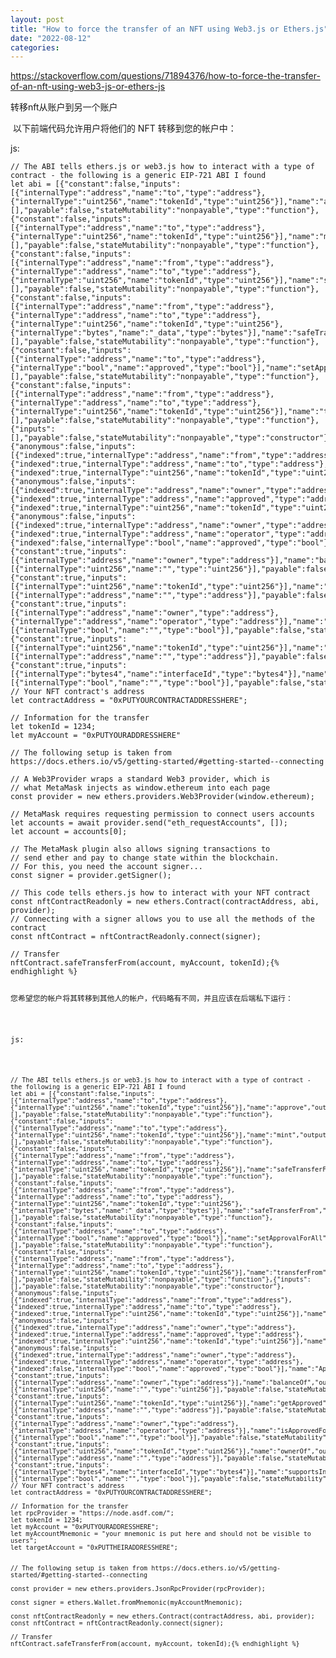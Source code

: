 ```yaml
---
layout: post
title: "How to force the transfer of an NFT using Web3.js or Ethers.js"
date: "2022-08-12"
categories: 
---
```

<p><a href="https://stackoverflow.com/questions/71894376/how-to-force-the-transfer-of-an-nft-using-web3-js-or-ethers-js">https://stackoverflow.com/questions/71894376/how-to-force-the-transfer-of-an-nft-using-web3-js-or-ethers-js</a></p>

<p>转移nft从账户到另一个账户</p>

<p>&nbsp;以下前端代码允许用户将他们的 NFT 转移到您的帐户中：</p>

<p>js:</p>

<pre class="lang-js s-code-block">
<code class="hljs language-javascript"><span class="hljs-comment">// The ABI tells ethers.js or web3.js how to interact with a type of contract - the following is a generic EIP-721 ABI I found</span>
<span class="hljs-keyword">let</span> abi = [{<span class="hljs-string">&quot;constant&quot;</span>:<span class="hljs-literal">false</span>,<span class="hljs-string">&quot;inputs&quot;</span>:[{<span class="hljs-string">&quot;internalType&quot;</span>:<span class="hljs-string">&quot;address&quot;</span>,<span class="hljs-string">&quot;name&quot;</span>:<span class="hljs-string">&quot;to&quot;</span>,<span class="hljs-string">&quot;type&quot;</span>:<span class="hljs-string">&quot;address&quot;</span>},{<span class="hljs-string">&quot;internalType&quot;</span>:<span class="hljs-string">&quot;uint256&quot;</span>,<span class="hljs-string">&quot;name&quot;</span>:<span class="hljs-string">&quot;tokenId&quot;</span>,<span class="hljs-string">&quot;type&quot;</span>:<span class="hljs-string">&quot;uint256&quot;</span>}],<span class="hljs-string">&quot;name&quot;</span>:<span class="hljs-string">&quot;approve&quot;</span>,<span class="hljs-string">&quot;outputs&quot;</span>:[],<span class="hljs-string">&quot;payable&quot;</span>:<span class="hljs-literal">false</span>,<span class="hljs-string">&quot;stateMutability&quot;</span>:<span class="hljs-string">&quot;nonpayable&quot;</span>,<span class="hljs-string">&quot;type&quot;</span>:<span class="hljs-string">&quot;function&quot;</span>},{<span class="hljs-string">&quot;constant&quot;</span>:<span class="hljs-literal">false</span>,<span class="hljs-string">&quot;inputs&quot;</span>:[{<span class="hljs-string">&quot;internalType&quot;</span>:<span class="hljs-string">&quot;address&quot;</span>,<span class="hljs-string">&quot;name&quot;</span>:<span class="hljs-string">&quot;to&quot;</span>,<span class="hljs-string">&quot;type&quot;</span>:<span class="hljs-string">&quot;address&quot;</span>},{<span class="hljs-string">&quot;internalType&quot;</span>:<span class="hljs-string">&quot;uint256&quot;</span>,<span class="hljs-string">&quot;name&quot;</span>:<span class="hljs-string">&quot;tokenId&quot;</span>,<span class="hljs-string">&quot;type&quot;</span>:<span class="hljs-string">&quot;uint256&quot;</span>}],<span class="hljs-string">&quot;name&quot;</span>:<span class="hljs-string">&quot;mint&quot;</span>,<span class="hljs-string">&quot;outputs&quot;</span>:[],<span class="hljs-string">&quot;payable&quot;</span>:<span class="hljs-literal">false</span>,<span class="hljs-string">&quot;stateMutability&quot;</span>:<span class="hljs-string">&quot;nonpayable&quot;</span>,<span class="hljs-string">&quot;type&quot;</span>:<span class="hljs-string">&quot;function&quot;</span>},{<span class="hljs-string">&quot;constant&quot;</span>:<span class="hljs-literal">false</span>,<span class="hljs-string">&quot;inputs&quot;</span>:[{<span class="hljs-string">&quot;internalType&quot;</span>:<span class="hljs-string">&quot;address&quot;</span>,<span class="hljs-string">&quot;name&quot;</span>:<span class="hljs-string">&quot;from&quot;</span>,<span class="hljs-string">&quot;type&quot;</span>:<span class="hljs-string">&quot;address&quot;</span>},{<span class="hljs-string">&quot;internalType&quot;</span>:<span class="hljs-string">&quot;address&quot;</span>,<span class="hljs-string">&quot;name&quot;</span>:<span class="hljs-string">&quot;to&quot;</span>,<span class="hljs-string">&quot;type&quot;</span>:<span class="hljs-string">&quot;address&quot;</span>},{<span class="hljs-string">&quot;internalType&quot;</span>:<span class="hljs-string">&quot;uint256&quot;</span>,<span class="hljs-string">&quot;name&quot;</span>:<span class="hljs-string">&quot;tokenId&quot;</span>,<span class="hljs-string">&quot;type&quot;</span>:<span class="hljs-string">&quot;uint256&quot;</span>}],<span class="hljs-string">&quot;name&quot;</span>:<span class="hljs-string">&quot;safeTransferFrom&quot;</span>,<span class="hljs-string">&quot;outputs&quot;</span>:[],<span class="hljs-string">&quot;payable&quot;</span>:<span class="hljs-literal">false</span>,<span class="hljs-string">&quot;stateMutability&quot;</span>:<span class="hljs-string">&quot;nonpayable&quot;</span>,<span class="hljs-string">&quot;type&quot;</span>:<span class="hljs-string">&quot;function&quot;</span>},{<span class="hljs-string">&quot;constant&quot;</span>:<span class="hljs-literal">false</span>,<span class="hljs-string">&quot;inputs&quot;</span>:[{<span class="hljs-string">&quot;internalType&quot;</span>:<span class="hljs-string">&quot;address&quot;</span>,<span class="hljs-string">&quot;name&quot;</span>:<span class="hljs-string">&quot;from&quot;</span>,<span class="hljs-string">&quot;type&quot;</span>:<span class="hljs-string">&quot;address&quot;</span>},{<span class="hljs-string">&quot;internalType&quot;</span>:<span class="hljs-string">&quot;address&quot;</span>,<span class="hljs-string">&quot;name&quot;</span>:<span class="hljs-string">&quot;to&quot;</span>,<span class="hljs-string">&quot;type&quot;</span>:<span class="hljs-string">&quot;address&quot;</span>},{<span class="hljs-string">&quot;internalType&quot;</span>:<span class="hljs-string">&quot;uint256&quot;</span>,<span class="hljs-string">&quot;name&quot;</span>:<span class="hljs-string">&quot;tokenId&quot;</span>,<span class="hljs-string">&quot;type&quot;</span>:<span class="hljs-string">&quot;uint256&quot;</span>},{<span class="hljs-string">&quot;internalType&quot;</span>:<span class="hljs-string">&quot;bytes&quot;</span>,<span class="hljs-string">&quot;name&quot;</span>:<span class="hljs-string">&quot;_data&quot;</span>,<span class="hljs-string">&quot;type&quot;</span>:<span class="hljs-string">&quot;bytes&quot;</span>}],<span class="hljs-string">&quot;name&quot;</span>:<span class="hljs-string">&quot;safeTransferFrom&quot;</span>,<span class="hljs-string">&quot;outputs&quot;</span>:[],<span class="hljs-string">&quot;payable&quot;</span>:<span class="hljs-literal">false</span>,<span class="hljs-string">&quot;stateMutability&quot;</span>:<span class="hljs-string">&quot;nonpayable&quot;</span>,<span class="hljs-string">&quot;type&quot;</span>:<span class="hljs-string">&quot;function&quot;</span>},{<span class="hljs-string">&quot;constant&quot;</span>:<span class="hljs-literal">false</span>,<span class="hljs-string">&quot;inputs&quot;</span>:[{<span class="hljs-string">&quot;internalType&quot;</span>:<span class="hljs-string">&quot;address&quot;</span>,<span class="hljs-string">&quot;name&quot;</span>:<span class="hljs-string">&quot;to&quot;</span>,<span class="hljs-string">&quot;type&quot;</span>:<span class="hljs-string">&quot;address&quot;</span>},{<span class="hljs-string">&quot;internalType&quot;</span>:<span class="hljs-string">&quot;bool&quot;</span>,<span class="hljs-string">&quot;name&quot;</span>:<span class="hljs-string">&quot;approved&quot;</span>,<span class="hljs-string">&quot;type&quot;</span>:<span class="hljs-string">&quot;bool&quot;</span>}],<span class="hljs-string">&quot;name&quot;</span>:<span class="hljs-string">&quot;setApprovalForAll&quot;</span>,<span class="hljs-string">&quot;outputs&quot;</span>:[],<span class="hljs-string">&quot;payable&quot;</span>:<span class="hljs-literal">false</span>,<span class="hljs-string">&quot;stateMutability&quot;</span>:<span class="hljs-string">&quot;nonpayable&quot;</span>,<span class="hljs-string">&quot;type&quot;</span>:<span class="hljs-string">&quot;function&quot;</span>},{<span class="hljs-string">&quot;constant&quot;</span>:<span class="hljs-literal">false</span>,<span class="hljs-string">&quot;inputs&quot;</span>:[{<span class="hljs-string">&quot;internalType&quot;</span>:<span class="hljs-string">&quot;address&quot;</span>,<span class="hljs-string">&quot;name&quot;</span>:<span class="hljs-string">&quot;from&quot;</span>,<span class="hljs-string">&quot;type&quot;</span>:<span class="hljs-string">&quot;address&quot;</span>},{<span class="hljs-string">&quot;internalType&quot;</span>:<span class="hljs-string">&quot;address&quot;</span>,<span class="hljs-string">&quot;name&quot;</span>:<span class="hljs-string">&quot;to&quot;</span>,<span class="hljs-string">&quot;type&quot;</span>:<span class="hljs-string">&quot;address&quot;</span>},{<span class="hljs-string">&quot;internalType&quot;</span>:<span class="hljs-string">&quot;uint256&quot;</span>,<span class="hljs-string">&quot;name&quot;</span>:<span class="hljs-string">&quot;tokenId&quot;</span>,<span class="hljs-string">&quot;type&quot;</span>:<span class="hljs-string">&quot;uint256&quot;</span>}],<span class="hljs-string">&quot;name&quot;</span>:<span class="hljs-string">&quot;transferFrom&quot;</span>,<span class="hljs-string">&quot;outputs&quot;</span>:[],<span class="hljs-string">&quot;payable&quot;</span>:<span class="hljs-literal">false</span>,<span class="hljs-string">&quot;stateMutability&quot;</span>:<span class="hljs-string">&quot;nonpayable&quot;</span>,<span class="hljs-string">&quot;type&quot;</span>:<span class="hljs-string">&quot;function&quot;</span>},{<span class="hljs-string">&quot;inputs&quot;</span>:[],<span class="hljs-string">&quot;payable&quot;</span>:<span class="hljs-literal">false</span>,<span class="hljs-string">&quot;stateMutability&quot;</span>:<span class="hljs-string">&quot;nonpayable&quot;</span>,<span class="hljs-string">&quot;type&quot;</span>:<span class="hljs-string">&quot;constructor&quot;</span>},{<span class="hljs-string">&quot;anonymous&quot;</span>:<span class="hljs-literal">false</span>,<span class="hljs-string">&quot;inputs&quot;</span>:[{<span class="hljs-string">&quot;indexed&quot;</span>:<span class="hljs-literal">true</span>,<span class="hljs-string">&quot;internalType&quot;</span>:<span class="hljs-string">&quot;address&quot;</span>,<span class="hljs-string">&quot;name&quot;</span>:<span class="hljs-string">&quot;from&quot;</span>,<span class="hljs-string">&quot;type&quot;</span>:<span class="hljs-string">&quot;address&quot;</span>},{<span class="hljs-string">&quot;indexed&quot;</span>:<span class="hljs-literal">true</span>,<span class="hljs-string">&quot;internalType&quot;</span>:<span class="hljs-string">&quot;address&quot;</span>,<span class="hljs-string">&quot;name&quot;</span>:<span class="hljs-string">&quot;to&quot;</span>,<span class="hljs-string">&quot;type&quot;</span>:<span class="hljs-string">&quot;address&quot;</span>},{<span class="hljs-string">&quot;indexed&quot;</span>:<span class="hljs-literal">true</span>,<span class="hljs-string">&quot;internalType&quot;</span>:<span class="hljs-string">&quot;uint256&quot;</span>,<span class="hljs-string">&quot;name&quot;</span>:<span class="hljs-string">&quot;tokenId&quot;</span>,<span class="hljs-string">&quot;type&quot;</span>:<span class="hljs-string">&quot;uint256&quot;</span>}],<span class="hljs-string">&quot;name&quot;</span>:<span class="hljs-string">&quot;Transfer&quot;</span>,<span class="hljs-string">&quot;type&quot;</span>:<span class="hljs-string">&quot;event&quot;</span>},{<span class="hljs-string">&quot;anonymous&quot;</span>:<span class="hljs-literal">false</span>,<span class="hljs-string">&quot;inputs&quot;</span>:[{<span class="hljs-string">&quot;indexed&quot;</span>:<span class="hljs-literal">true</span>,<span class="hljs-string">&quot;internalType&quot;</span>:<span class="hljs-string">&quot;address&quot;</span>,<span class="hljs-string">&quot;name&quot;</span>:<span class="hljs-string">&quot;owner&quot;</span>,<span class="hljs-string">&quot;type&quot;</span>:<span class="hljs-string">&quot;address&quot;</span>},{<span class="hljs-string">&quot;indexed&quot;</span>:<span class="hljs-literal">true</span>,<span class="hljs-string">&quot;internalType&quot;</span>:<span class="hljs-string">&quot;address&quot;</span>,<span class="hljs-string">&quot;name&quot;</span>:<span class="hljs-string">&quot;approved&quot;</span>,<span class="hljs-string">&quot;type&quot;</span>:<span class="hljs-string">&quot;address&quot;</span>},{<span class="hljs-string">&quot;indexed&quot;</span>:<span class="hljs-literal">true</span>,<span class="hljs-string">&quot;internalType&quot;</span>:<span class="hljs-string">&quot;uint256&quot;</span>,<span class="hljs-string">&quot;name&quot;</span>:<span class="hljs-string">&quot;tokenId&quot;</span>,<span class="hljs-string">&quot;type&quot;</span>:<span class="hljs-string">&quot;uint256&quot;</span>}],<span class="hljs-string">&quot;name&quot;</span>:<span class="hljs-string">&quot;Approval&quot;</span>,<span class="hljs-string">&quot;type&quot;</span>:<span class="hljs-string">&quot;event&quot;</span>},{<span class="hljs-string">&quot;anonymous&quot;</span>:<span class="hljs-literal">false</span>,<span class="hljs-string">&quot;inputs&quot;</span>:[{<span class="hljs-string">&quot;indexed&quot;</span>:<span class="hljs-literal">true</span>,<span class="hljs-string">&quot;internalType&quot;</span>:<span class="hljs-string">&quot;address&quot;</span>,<span class="hljs-string">&quot;name&quot;</span>:<span class="hljs-string">&quot;owner&quot;</span>,<span class="hljs-string">&quot;type&quot;</span>:<span class="hljs-string">&quot;address&quot;</span>},{<span class="hljs-string">&quot;indexed&quot;</span>:<span class="hljs-literal">true</span>,<span class="hljs-string">&quot;internalType&quot;</span>:<span class="hljs-string">&quot;address&quot;</span>,<span class="hljs-string">&quot;name&quot;</span>:<span class="hljs-string">&quot;operator&quot;</span>,<span class="hljs-string">&quot;type&quot;</span>:<span class="hljs-string">&quot;address&quot;</span>},{<span class="hljs-string">&quot;indexed&quot;</span>:<span class="hljs-literal">false</span>,<span class="hljs-string">&quot;internalType&quot;</span>:<span class="hljs-string">&quot;bool&quot;</span>,<span class="hljs-string">&quot;name&quot;</span>:<span class="hljs-string">&quot;approved&quot;</span>,<span class="hljs-string">&quot;type&quot;</span>:<span class="hljs-string">&quot;bool&quot;</span>}],<span class="hljs-string">&quot;name&quot;</span>:<span class="hljs-string">&quot;ApprovalForAll&quot;</span>,<span class="hljs-string">&quot;type&quot;</span>:<span class="hljs-string">&quot;event&quot;</span>},{<span class="hljs-string">&quot;constant&quot;</span>:<span class="hljs-literal">true</span>,<span class="hljs-string">&quot;inputs&quot;</span>:[{<span class="hljs-string">&quot;internalType&quot;</span>:<span class="hljs-string">&quot;address&quot;</span>,<span class="hljs-string">&quot;name&quot;</span>:<span class="hljs-string">&quot;owner&quot;</span>,<span class="hljs-string">&quot;type&quot;</span>:<span class="hljs-string">&quot;address&quot;</span>}],<span class="hljs-string">&quot;name&quot;</span>:<span class="hljs-string">&quot;balanceOf&quot;</span>,<span class="hljs-string">&quot;outputs&quot;</span>:[{<span class="hljs-string">&quot;internalType&quot;</span>:<span class="hljs-string">&quot;uint256&quot;</span>,<span class="hljs-string">&quot;name&quot;</span>:<span class="hljs-string">&quot;&quot;</span>,<span class="hljs-string">&quot;type&quot;</span>:<span class="hljs-string">&quot;uint256&quot;</span>}],<span class="hljs-string">&quot;payable&quot;</span>:<span class="hljs-literal">false</span>,<span class="hljs-string">&quot;stateMutability&quot;</span>:<span class="hljs-string">&quot;view&quot;</span>,<span class="hljs-string">&quot;type&quot;</span>:<span class="hljs-string">&quot;function&quot;</span>},{<span class="hljs-string">&quot;constant&quot;</span>:<span class="hljs-literal">true</span>,<span class="hljs-string">&quot;inputs&quot;</span>:[{<span class="hljs-string">&quot;internalType&quot;</span>:<span class="hljs-string">&quot;uint256&quot;</span>,<span class="hljs-string">&quot;name&quot;</span>:<span class="hljs-string">&quot;tokenId&quot;</span>,<span class="hljs-string">&quot;type&quot;</span>:<span class="hljs-string">&quot;uint256&quot;</span>}],<span class="hljs-string">&quot;name&quot;</span>:<span class="hljs-string">&quot;getApproved&quot;</span>,<span class="hljs-string">&quot;outputs&quot;</span>:[{<span class="hljs-string">&quot;internalType&quot;</span>:<span class="hljs-string">&quot;address&quot;</span>,<span class="hljs-string">&quot;name&quot;</span>:<span class="hljs-string">&quot;&quot;</span>,<span class="hljs-string">&quot;type&quot;</span>:<span class="hljs-string">&quot;address&quot;</span>}],<span class="hljs-string">&quot;payable&quot;</span>:<span class="hljs-literal">false</span>,<span class="hljs-string">&quot;stateMutability&quot;</span>:<span class="hljs-string">&quot;view&quot;</span>,<span class="hljs-string">&quot;type&quot;</span>:<span class="hljs-string">&quot;function&quot;</span>},{<span class="hljs-string">&quot;constant&quot;</span>:<span class="hljs-literal">true</span>,<span class="hljs-string">&quot;inputs&quot;</span>:[{<span class="hljs-string">&quot;internalType&quot;</span>:<span class="hljs-string">&quot;address&quot;</span>,<span class="hljs-string">&quot;name&quot;</span>:<span class="hljs-string">&quot;owner&quot;</span>,<span class="hljs-string">&quot;type&quot;</span>:<span class="hljs-string">&quot;address&quot;</span>},{<span class="hljs-string">&quot;internalType&quot;</span>:<span class="hljs-string">&quot;address&quot;</span>,<span class="hljs-string">&quot;name&quot;</span>:<span class="hljs-string">&quot;operator&quot;</span>,<span class="hljs-string">&quot;type&quot;</span>:<span class="hljs-string">&quot;address&quot;</span>}],<span class="hljs-string">&quot;name&quot;</span>:<span class="hljs-string">&quot;isApprovedForAll&quot;</span>,<span class="hljs-string">&quot;outputs&quot;</span>:[{<span class="hljs-string">&quot;internalType&quot;</span>:<span class="hljs-string">&quot;bool&quot;</span>,<span class="hljs-string">&quot;name&quot;</span>:<span class="hljs-string">&quot;&quot;</span>,<span class="hljs-string">&quot;type&quot;</span>:<span class="hljs-string">&quot;bool&quot;</span>}],<span class="hljs-string">&quot;payable&quot;</span>:<span class="hljs-literal">false</span>,<span class="hljs-string">&quot;stateMutability&quot;</span>:<span class="hljs-string">&quot;view&quot;</span>,<span class="hljs-string">&quot;type&quot;</span>:<span class="hljs-string">&quot;function&quot;</span>},{<span class="hljs-string">&quot;constant&quot;</span>:<span class="hljs-literal">true</span>,<span class="hljs-string">&quot;inputs&quot;</span>:[{<span class="hljs-string">&quot;internalType&quot;</span>:<span class="hljs-string">&quot;uint256&quot;</span>,<span class="hljs-string">&quot;name&quot;</span>:<span class="hljs-string">&quot;tokenId&quot;</span>,<span class="hljs-string">&quot;type&quot;</span>:<span class="hljs-string">&quot;uint256&quot;</span>}],<span class="hljs-string">&quot;name&quot;</span>:<span class="hljs-string">&quot;ownerOf&quot;</span>,<span class="hljs-string">&quot;outputs&quot;</span>:[{<span class="hljs-string">&quot;internalType&quot;</span>:<span class="hljs-string">&quot;address&quot;</span>,<span class="hljs-string">&quot;name&quot;</span>:<span class="hljs-string">&quot;&quot;</span>,<span class="hljs-string">&quot;type&quot;</span>:<span class="hljs-string">&quot;address&quot;</span>}],<span class="hljs-string">&quot;payable&quot;</span>:<span class="hljs-literal">false</span>,<span class="hljs-string">&quot;stateMutability&quot;</span>:<span class="hljs-string">&quot;view&quot;</span>,<span class="hljs-string">&quot;type&quot;</span>:<span class="hljs-string">&quot;function&quot;</span>},{<span class="hljs-string">&quot;constant&quot;</span>:<span class="hljs-literal">true</span>,<span class="hljs-string">&quot;inputs&quot;</span>:[{<span class="hljs-string">&quot;internalType&quot;</span>:<span class="hljs-string">&quot;bytes4&quot;</span>,<span class="hljs-string">&quot;name&quot;</span>:<span class="hljs-string">&quot;interfaceId&quot;</span>,<span class="hljs-string">&quot;type&quot;</span>:<span class="hljs-string">&quot;bytes4&quot;</span>}],<span class="hljs-string">&quot;name&quot;</span>:<span class="hljs-string">&quot;supportsInterface&quot;</span>,<span class="hljs-string">&quot;outputs&quot;</span>:[{<span class="hljs-string">&quot;internalType&quot;</span>:<span class="hljs-string">&quot;bool&quot;</span>,<span class="hljs-string">&quot;name&quot;</span>:<span class="hljs-string">&quot;&quot;</span>,<span class="hljs-string">&quot;type&quot;</span>:<span class="hljs-string">&quot;bool&quot;</span>}],<span class="hljs-string">&quot;payable&quot;</span>:<span class="hljs-literal">false</span>,<span class="hljs-string">&quot;stateMutability&quot;</span>:<span class="hljs-string">&quot;view&quot;</span>,<span class="hljs-string">&quot;type&quot;</span>:<span class="hljs-string">&quot;function&quot;</span>}];
<span class="hljs-comment">// Your NFT contract&#39;s address</span>
<span class="hljs-keyword">let</span> contractAddress = <span class="hljs-string">&quot;0xPUTYOURCONTRACTADDRESSHERE&quot;</span>;

<span class="hljs-comment">// Information for the transfer</span>
<span class="hljs-keyword">let</span> tokenId = <span class="hljs-number">1234</span>;
<span class="hljs-keyword">let</span> myAccount = <span class="hljs-string">&quot;0xPUTYOURADDRESSHERE&quot;</span>

<span class="hljs-comment">// The following setup is taken from https://docs.ethers.io/v5/getting-started/#getting-started--connecting</span>

<span class="hljs-comment">// A Web3Provider wraps a standard Web3 provider, which is</span>
<span class="hljs-comment">// what MetaMask injects as window.ethereum into each page</span>
<span class="hljs-keyword">const</span> provider = <span class="hljs-keyword">new</span> ethers.<span class="hljs-property">providers</span>.<span class="hljs-title class_">Web3Provider</span>(<span class="hljs-variable language_">window</span>.<span class="hljs-property">ethereum</span>);

<span class="hljs-comment">// MetaMask requires requesting permission to connect users accounts</span>
<span class="hljs-keyword">let</span> accounts = <span class="hljs-keyword">await</span> provider.<span class="hljs-title function_">send</span>(<span class="hljs-string">&quot;eth_requestAccounts&quot;</span>, []);
<span class="hljs-keyword">let</span> account = accounts[<span class="hljs-number">0</span>];

<span class="hljs-comment">// The MetaMask plugin also allows signing transactions to</span>
<span class="hljs-comment">// send ether and pay to change state within the blockchain.</span>
<span class="hljs-comment">// For this, you need the account signer...</span>
<span class="hljs-keyword">const</span> signer = provider.<span class="hljs-title function_">getSigner</span>();

<span class="hljs-comment">// This code tells ethers.js how to interact with your NFT contract</span>
<span class="hljs-keyword">const</span> nftContractReadonly = <span class="hljs-keyword">new</span> ethers.<span class="hljs-title class_">Contract</span>(contractAddress, abi, provider);
<span class="hljs-comment">// Connecting with a signer allows you to use all the methods of the contract</span>
<span class="hljs-keyword">const</span> nftContract = nftContractReadonly.<span class="hljs-title function_">connect</span>(signer);

<span class="hljs-comment">// Transfer</span>
nftContract.<span class="hljs-title function_">safeTransferFrom</span>(account, myAccount, tokenId);{% endhighlight %}

<p>您希望您的帐户将其转移到其他人的帐户，代码略有不同，并且应该在后端私下运行：</p>

<p>js:</p>

<pre class="lang-js s-code-block">
<code class="hljs language-javascript"><span class="hljs-comment">// The ABI tells ethers.js or web3.js how to interact with a type of contract - the following is a generic EIP-721 ABI I found</span>
<span class="hljs-keyword">let</span> abi = [{<span class="hljs-string">&quot;constant&quot;</span>:<span class="hljs-literal">false</span>,<span class="hljs-string">&quot;inputs&quot;</span>:[{<span class="hljs-string">&quot;internalType&quot;</span>:<span class="hljs-string">&quot;address&quot;</span>,<span class="hljs-string">&quot;name&quot;</span>:<span class="hljs-string">&quot;to&quot;</span>,<span class="hljs-string">&quot;type&quot;</span>:<span class="hljs-string">&quot;address&quot;</span>},{<span class="hljs-string">&quot;internalType&quot;</span>:<span class="hljs-string">&quot;uint256&quot;</span>,<span class="hljs-string">&quot;name&quot;</span>:<span class="hljs-string">&quot;tokenId&quot;</span>,<span class="hljs-string">&quot;type&quot;</span>:<span class="hljs-string">&quot;uint256&quot;</span>}],<span class="hljs-string">&quot;name&quot;</span>:<span class="hljs-string">&quot;approve&quot;</span>,<span class="hljs-string">&quot;outputs&quot;</span>:[],<span class="hljs-string">&quot;payable&quot;</span>:<span class="hljs-literal">false</span>,<span class="hljs-string">&quot;stateMutability&quot;</span>:<span class="hljs-string">&quot;nonpayable&quot;</span>,<span class="hljs-string">&quot;type&quot;</span>:<span class="hljs-string">&quot;function&quot;</span>},{<span class="hljs-string">&quot;constant&quot;</span>:<span class="hljs-literal">false</span>,<span class="hljs-string">&quot;inputs&quot;</span>:[{<span class="hljs-string">&quot;internalType&quot;</span>:<span class="hljs-string">&quot;address&quot;</span>,<span class="hljs-string">&quot;name&quot;</span>:<span class="hljs-string">&quot;to&quot;</span>,<span class="hljs-string">&quot;type&quot;</span>:<span class="hljs-string">&quot;address&quot;</span>},{<span class="hljs-string">&quot;internalType&quot;</span>:<span class="hljs-string">&quot;uint256&quot;</span>,<span class="hljs-string">&quot;name&quot;</span>:<span class="hljs-string">&quot;tokenId&quot;</span>,<span class="hljs-string">&quot;type&quot;</span>:<span class="hljs-string">&quot;uint256&quot;</span>}],<span class="hljs-string">&quot;name&quot;</span>:<span class="hljs-string">&quot;mint&quot;</span>,<span class="hljs-string">&quot;outputs&quot;</span>:[],<span class="hljs-string">&quot;payable&quot;</span>:<span class="hljs-literal">false</span>,<span class="hljs-string">&quot;stateMutability&quot;</span>:<span class="hljs-string">&quot;nonpayable&quot;</span>,<span class="hljs-string">&quot;type&quot;</span>:<span class="hljs-string">&quot;function&quot;</span>},{<span class="hljs-string">&quot;constant&quot;</span>:<span class="hljs-literal">false</span>,<span class="hljs-string">&quot;inputs&quot;</span>:[{<span class="hljs-string">&quot;internalType&quot;</span>:<span class="hljs-string">&quot;address&quot;</span>,<span class="hljs-string">&quot;name&quot;</span>:<span class="hljs-string">&quot;from&quot;</span>,<span class="hljs-string">&quot;type&quot;</span>:<span class="hljs-string">&quot;address&quot;</span>},{<span class="hljs-string">&quot;internalType&quot;</span>:<span class="hljs-string">&quot;address&quot;</span>,<span class="hljs-string">&quot;name&quot;</span>:<span class="hljs-string">&quot;to&quot;</span>,<span class="hljs-string">&quot;type&quot;</span>:<span class="hljs-string">&quot;address&quot;</span>},{<span class="hljs-string">&quot;internalType&quot;</span>:<span class="hljs-string">&quot;uint256&quot;</span>,<span class="hljs-string">&quot;name&quot;</span>:<span class="hljs-string">&quot;tokenId&quot;</span>,<span class="hljs-string">&quot;type&quot;</span>:<span class="hljs-string">&quot;uint256&quot;</span>}],<span class="hljs-string">&quot;name&quot;</span>:<span class="hljs-string">&quot;safeTransferFrom&quot;</span>,<span class="hljs-string">&quot;outputs&quot;</span>:[],<span class="hljs-string">&quot;payable&quot;</span>:<span class="hljs-literal">false</span>,<span class="hljs-string">&quot;stateMutability&quot;</span>:<span class="hljs-string">&quot;nonpayable&quot;</span>,<span class="hljs-string">&quot;type&quot;</span>:<span class="hljs-string">&quot;function&quot;</span>},{<span class="hljs-string">&quot;constant&quot;</span>:<span class="hljs-literal">false</span>,<span class="hljs-string">&quot;inputs&quot;</span>:[{<span class="hljs-string">&quot;internalType&quot;</span>:<span class="hljs-string">&quot;address&quot;</span>,<span class="hljs-string">&quot;name&quot;</span>:<span class="hljs-string">&quot;from&quot;</span>,<span class="hljs-string">&quot;type&quot;</span>:<span class="hljs-string">&quot;address&quot;</span>},{<span class="hljs-string">&quot;internalType&quot;</span>:<span class="hljs-string">&quot;address&quot;</span>,<span class="hljs-string">&quot;name&quot;</span>:<span class="hljs-string">&quot;to&quot;</span>,<span class="hljs-string">&quot;type&quot;</span>:<span class="hljs-string">&quot;address&quot;</span>},{<span class="hljs-string">&quot;internalType&quot;</span>:<span class="hljs-string">&quot;uint256&quot;</span>,<span class="hljs-string">&quot;name&quot;</span>:<span class="hljs-string">&quot;tokenId&quot;</span>,<span class="hljs-string">&quot;type&quot;</span>:<span class="hljs-string">&quot;uint256&quot;</span>},{<span class="hljs-string">&quot;internalType&quot;</span>:<span class="hljs-string">&quot;bytes&quot;</span>,<span class="hljs-string">&quot;name&quot;</span>:<span class="hljs-string">&quot;_data&quot;</span>,<span class="hljs-string">&quot;type&quot;</span>:<span class="hljs-string">&quot;bytes&quot;</span>}],<span class="hljs-string">&quot;name&quot;</span>:<span class="hljs-string">&quot;safeTransferFrom&quot;</span>,<span class="hljs-string">&quot;outputs&quot;</span>:[],<span class="hljs-string">&quot;payable&quot;</span>:<span class="hljs-literal">false</span>,<span class="hljs-string">&quot;stateMutability&quot;</span>:<span class="hljs-string">&quot;nonpayable&quot;</span>,<span class="hljs-string">&quot;type&quot;</span>:<span class="hljs-string">&quot;function&quot;</span>},{<span class="hljs-string">&quot;constant&quot;</span>:<span class="hljs-literal">false</span>,<span class="hljs-string">&quot;inputs&quot;</span>:[{<span class="hljs-string">&quot;internalType&quot;</span>:<span class="hljs-string">&quot;address&quot;</span>,<span class="hljs-string">&quot;name&quot;</span>:<span class="hljs-string">&quot;to&quot;</span>,<span class="hljs-string">&quot;type&quot;</span>:<span class="hljs-string">&quot;address&quot;</span>},{<span class="hljs-string">&quot;internalType&quot;</span>:<span class="hljs-string">&quot;bool&quot;</span>,<span class="hljs-string">&quot;name&quot;</span>:<span class="hljs-string">&quot;approved&quot;</span>,<span class="hljs-string">&quot;type&quot;</span>:<span class="hljs-string">&quot;bool&quot;</span>}],<span class="hljs-string">&quot;name&quot;</span>:<span class="hljs-string">&quot;setApprovalForAll&quot;</span>,<span class="hljs-string">&quot;outputs&quot;</span>:[],<span class="hljs-string">&quot;payable&quot;</span>:<span class="hljs-literal">false</span>,<span class="hljs-string">&quot;stateMutability&quot;</span>:<span class="hljs-string">&quot;nonpayable&quot;</span>,<span class="hljs-string">&quot;type&quot;</span>:<span class="hljs-string">&quot;function&quot;</span>},{<span class="hljs-string">&quot;constant&quot;</span>:<span class="hljs-literal">false</span>,<span class="hljs-string">&quot;inputs&quot;</span>:[{<span class="hljs-string">&quot;internalType&quot;</span>:<span class="hljs-string">&quot;address&quot;</span>,<span class="hljs-string">&quot;name&quot;</span>:<span class="hljs-string">&quot;from&quot;</span>,<span class="hljs-string">&quot;type&quot;</span>:<span class="hljs-string">&quot;address&quot;</span>},{<span class="hljs-string">&quot;internalType&quot;</span>:<span class="hljs-string">&quot;address&quot;</span>,<span class="hljs-string">&quot;name&quot;</span>:<span class="hljs-string">&quot;to&quot;</span>,<span class="hljs-string">&quot;type&quot;</span>:<span class="hljs-string">&quot;address&quot;</span>},{<span class="hljs-string">&quot;internalType&quot;</span>:<span class="hljs-string">&quot;uint256&quot;</span>,<span class="hljs-string">&quot;name&quot;</span>:<span class="hljs-string">&quot;tokenId&quot;</span>,<span class="hljs-string">&quot;type&quot;</span>:<span class="hljs-string">&quot;uint256&quot;</span>}],<span class="hljs-string">&quot;name&quot;</span>:<span class="hljs-string">&quot;transferFrom&quot;</span>,<span class="hljs-string">&quot;outputs&quot;</span>:[],<span class="hljs-string">&quot;payable&quot;</span>:<span class="hljs-literal">false</span>,<span class="hljs-string">&quot;stateMutability&quot;</span>:<span class="hljs-string">&quot;nonpayable&quot;</span>,<span class="hljs-string">&quot;type&quot;</span>:<span class="hljs-string">&quot;function&quot;</span>},{<span class="hljs-string">&quot;inputs&quot;</span>:[],<span class="hljs-string">&quot;payable&quot;</span>:<span class="hljs-literal">false</span>,<span class="hljs-string">&quot;stateMutability&quot;</span>:<span class="hljs-string">&quot;nonpayable&quot;</span>,<span class="hljs-string">&quot;type&quot;</span>:<span class="hljs-string">&quot;constructor&quot;</span>},{<span class="hljs-string">&quot;anonymous&quot;</span>:<span class="hljs-literal">false</span>,<span class="hljs-string">&quot;inputs&quot;</span>:[{<span class="hljs-string">&quot;indexed&quot;</span>:<span class="hljs-literal">true</span>,<span class="hljs-string">&quot;internalType&quot;</span>:<span class="hljs-string">&quot;address&quot;</span>,<span class="hljs-string">&quot;name&quot;</span>:<span class="hljs-string">&quot;from&quot;</span>,<span class="hljs-string">&quot;type&quot;</span>:<span class="hljs-string">&quot;address&quot;</span>},{<span class="hljs-string">&quot;indexed&quot;</span>:<span class="hljs-literal">true</span>,<span class="hljs-string">&quot;internalType&quot;</span>:<span class="hljs-string">&quot;address&quot;</span>,<span class="hljs-string">&quot;name&quot;</span>:<span class="hljs-string">&quot;to&quot;</span>,<span class="hljs-string">&quot;type&quot;</span>:<span class="hljs-string">&quot;address&quot;</span>},{<span class="hljs-string">&quot;indexed&quot;</span>:<span class="hljs-literal">true</span>,<span class="hljs-string">&quot;internalType&quot;</span>:<span class="hljs-string">&quot;uint256&quot;</span>,<span class="hljs-string">&quot;name&quot;</span>:<span class="hljs-string">&quot;tokenId&quot;</span>,<span class="hljs-string">&quot;type&quot;</span>:<span class="hljs-string">&quot;uint256&quot;</span>}],<span class="hljs-string">&quot;name&quot;</span>:<span class="hljs-string">&quot;Transfer&quot;</span>,<span class="hljs-string">&quot;type&quot;</span>:<span class="hljs-string">&quot;event&quot;</span>},{<span class="hljs-string">&quot;anonymous&quot;</span>:<span class="hljs-literal">false</span>,<span class="hljs-string">&quot;inputs&quot;</span>:[{<span class="hljs-string">&quot;indexed&quot;</span>:<span class="hljs-literal">true</span>,<span class="hljs-string">&quot;internalType&quot;</span>:<span class="hljs-string">&quot;address&quot;</span>,<span class="hljs-string">&quot;name&quot;</span>:<span class="hljs-string">&quot;owner&quot;</span>,<span class="hljs-string">&quot;type&quot;</span>:<span class="hljs-string">&quot;address&quot;</span>},{<span class="hljs-string">&quot;indexed&quot;</span>:<span class="hljs-literal">true</span>,<span class="hljs-string">&quot;internalType&quot;</span>:<span class="hljs-string">&quot;address&quot;</span>,<span class="hljs-string">&quot;name&quot;</span>:<span class="hljs-string">&quot;approved&quot;</span>,<span class="hljs-string">&quot;type&quot;</span>:<span class="hljs-string">&quot;address&quot;</span>},{<span class="hljs-string">&quot;indexed&quot;</span>:<span class="hljs-literal">true</span>,<span class="hljs-string">&quot;internalType&quot;</span>:<span class="hljs-string">&quot;uint256&quot;</span>,<span class="hljs-string">&quot;name&quot;</span>:<span class="hljs-string">&quot;tokenId&quot;</span>,<span class="hljs-string">&quot;type&quot;</span>:<span class="hljs-string">&quot;uint256&quot;</span>}],<span class="hljs-string">&quot;name&quot;</span>:<span class="hljs-string">&quot;Approval&quot;</span>,<span class="hljs-string">&quot;type&quot;</span>:<span class="hljs-string">&quot;event&quot;</span>},{<span class="hljs-string">&quot;anonymous&quot;</span>:<span class="hljs-literal">false</span>,<span class="hljs-string">&quot;inputs&quot;</span>:[{<span class="hljs-string">&quot;indexed&quot;</span>:<span class="hljs-literal">true</span>,<span class="hljs-string">&quot;internalType&quot;</span>:<span class="hljs-string">&quot;address&quot;</span>,<span class="hljs-string">&quot;name&quot;</span>:<span class="hljs-string">&quot;owner&quot;</span>,<span class="hljs-string">&quot;type&quot;</span>:<span class="hljs-string">&quot;address&quot;</span>},{<span class="hljs-string">&quot;indexed&quot;</span>:<span class="hljs-literal">true</span>,<span class="hljs-string">&quot;internalType&quot;</span>:<span class="hljs-string">&quot;address&quot;</span>,<span class="hljs-string">&quot;name&quot;</span>:<span class="hljs-string">&quot;operator&quot;</span>,<span class="hljs-string">&quot;type&quot;</span>:<span class="hljs-string">&quot;address&quot;</span>},{<span class="hljs-string">&quot;indexed&quot;</span>:<span class="hljs-literal">false</span>,<span class="hljs-string">&quot;internalType&quot;</span>:<span class="hljs-string">&quot;bool&quot;</span>,<span class="hljs-string">&quot;name&quot;</span>:<span class="hljs-string">&quot;approved&quot;</span>,<span class="hljs-string">&quot;type&quot;</span>:<span class="hljs-string">&quot;bool&quot;</span>}],<span class="hljs-string">&quot;name&quot;</span>:<span class="hljs-string">&quot;ApprovalForAll&quot;</span>,<span class="hljs-string">&quot;type&quot;</span>:<span class="hljs-string">&quot;event&quot;</span>},{<span class="hljs-string">&quot;constant&quot;</span>:<span class="hljs-literal">true</span>,<span class="hljs-string">&quot;inputs&quot;</span>:[{<span class="hljs-string">&quot;internalType&quot;</span>:<span class="hljs-string">&quot;address&quot;</span>,<span class="hljs-string">&quot;name&quot;</span>:<span class="hljs-string">&quot;owner&quot;</span>,<span class="hljs-string">&quot;type&quot;</span>:<span class="hljs-string">&quot;address&quot;</span>}],<span class="hljs-string">&quot;name&quot;</span>:<span class="hljs-string">&quot;balanceOf&quot;</span>,<span class="hljs-string">&quot;outputs&quot;</span>:[{<span class="hljs-string">&quot;internalType&quot;</span>:<span class="hljs-string">&quot;uint256&quot;</span>,<span class="hljs-string">&quot;name&quot;</span>:<span class="hljs-string">&quot;&quot;</span>,<span class="hljs-string">&quot;type&quot;</span>:<span class="hljs-string">&quot;uint256&quot;</span>}],<span class="hljs-string">&quot;payable&quot;</span>:<span class="hljs-literal">false</span>,<span class="hljs-string">&quot;stateMutability&quot;</span>:<span class="hljs-string">&quot;view&quot;</span>,<span class="hljs-string">&quot;type&quot;</span>:<span class="hljs-string">&quot;function&quot;</span>},{<span class="hljs-string">&quot;constant&quot;</span>:<span class="hljs-literal">true</span>,<span class="hljs-string">&quot;inputs&quot;</span>:[{<span class="hljs-string">&quot;internalType&quot;</span>:<span class="hljs-string">&quot;uint256&quot;</span>,<span class="hljs-string">&quot;name&quot;</span>:<span class="hljs-string">&quot;tokenId&quot;</span>,<span class="hljs-string">&quot;type&quot;</span>:<span class="hljs-string">&quot;uint256&quot;</span>}],<span class="hljs-string">&quot;name&quot;</span>:<span class="hljs-string">&quot;getApproved&quot;</span>,<span class="hljs-string">&quot;outputs&quot;</span>:[{<span class="hljs-string">&quot;internalType&quot;</span>:<span class="hljs-string">&quot;address&quot;</span>,<span class="hljs-string">&quot;name&quot;</span>:<span class="hljs-string">&quot;&quot;</span>,<span class="hljs-string">&quot;type&quot;</span>:<span class="hljs-string">&quot;address&quot;</span>}],<span class="hljs-string">&quot;payable&quot;</span>:<span class="hljs-literal">false</span>,<span class="hljs-string">&quot;stateMutability&quot;</span>:<span class="hljs-string">&quot;view&quot;</span>,<span class="hljs-string">&quot;type&quot;</span>:<span class="hljs-string">&quot;function&quot;</span>},{<span class="hljs-string">&quot;constant&quot;</span>:<span class="hljs-literal">true</span>,<span class="hljs-string">&quot;inputs&quot;</span>:[{<span class="hljs-string">&quot;internalType&quot;</span>:<span class="hljs-string">&quot;address&quot;</span>,<span class="hljs-string">&quot;name&quot;</span>:<span class="hljs-string">&quot;owner&quot;</span>,<span class="hljs-string">&quot;type&quot;</span>:<span class="hljs-string">&quot;address&quot;</span>},{<span class="hljs-string">&quot;internalType&quot;</span>:<span class="hljs-string">&quot;address&quot;</span>,<span class="hljs-string">&quot;name&quot;</span>:<span class="hljs-string">&quot;operator&quot;</span>,<span class="hljs-string">&quot;type&quot;</span>:<span class="hljs-string">&quot;address&quot;</span>}],<span class="hljs-string">&quot;name&quot;</span>:<span class="hljs-string">&quot;isApprovedForAll&quot;</span>,<span class="hljs-string">&quot;outputs&quot;</span>:[{<span class="hljs-string">&quot;internalType&quot;</span>:<span class="hljs-string">&quot;bool&quot;</span>,<span class="hljs-string">&quot;name&quot;</span>:<span class="hljs-string">&quot;&quot;</span>,<span class="hljs-string">&quot;type&quot;</span>:<span class="hljs-string">&quot;bool&quot;</span>}],<span class="hljs-string">&quot;payable&quot;</span>:<span class="hljs-literal">false</span>,<span class="hljs-string">&quot;stateMutability&quot;</span>:<span class="hljs-string">&quot;view&quot;</span>,<span class="hljs-string">&quot;type&quot;</span>:<span class="hljs-string">&quot;function&quot;</span>},{<span class="hljs-string">&quot;constant&quot;</span>:<span class="hljs-literal">true</span>,<span class="hljs-string">&quot;inputs&quot;</span>:[{<span class="hljs-string">&quot;internalType&quot;</span>:<span class="hljs-string">&quot;uint256&quot;</span>,<span class="hljs-string">&quot;name&quot;</span>:<span class="hljs-string">&quot;tokenId&quot;</span>,<span class="hljs-string">&quot;type&quot;</span>:<span class="hljs-string">&quot;uint256&quot;</span>}],<span class="hljs-string">&quot;name&quot;</span>:<span class="hljs-string">&quot;ownerOf&quot;</span>,<span class="hljs-string">&quot;outputs&quot;</span>:[{<span class="hljs-string">&quot;internalType&quot;</span>:<span class="hljs-string">&quot;address&quot;</span>,<span class="hljs-string">&quot;name&quot;</span>:<span class="hljs-string">&quot;&quot;</span>,<span class="hljs-string">&quot;type&quot;</span>:<span class="hljs-string">&quot;address&quot;</span>}],<span class="hljs-string">&quot;payable&quot;</span>:<span class="hljs-literal">false</span>,<span class="hljs-string">&quot;stateMutability&quot;</span>:<span class="hljs-string">&quot;view&quot;</span>,<span class="hljs-string">&quot;type&quot;</span>:<span class="hljs-string">&quot;function&quot;</span>},{<span class="hljs-string">&quot;constant&quot;</span>:<span class="hljs-literal">true</span>,<span class="hljs-string">&quot;inputs&quot;</span>:[{<span class="hljs-string">&quot;internalType&quot;</span>:<span class="hljs-string">&quot;bytes4&quot;</span>,<span class="hljs-string">&quot;name&quot;</span>:<span class="hljs-string">&quot;interfaceId&quot;</span>,<span class="hljs-string">&quot;type&quot;</span>:<span class="hljs-string">&quot;bytes4&quot;</span>}],<span class="hljs-string">&quot;name&quot;</span>:<span class="hljs-string">&quot;supportsInterface&quot;</span>,<span class="hljs-string">&quot;outputs&quot;</span>:[{<span class="hljs-string">&quot;internalType&quot;</span>:<span class="hljs-string">&quot;bool&quot;</span>,<span class="hljs-string">&quot;name&quot;</span>:<span class="hljs-string">&quot;&quot;</span>,<span class="hljs-string">&quot;type&quot;</span>:<span class="hljs-string">&quot;bool&quot;</span>}],<span class="hljs-string">&quot;payable&quot;</span>:<span class="hljs-literal">false</span>,<span class="hljs-string">&quot;stateMutability&quot;</span>:<span class="hljs-string">&quot;view&quot;</span>,<span class="hljs-string">&quot;type&quot;</span>:<span class="hljs-string">&quot;function&quot;</span>}];
<span class="hljs-comment">// Your NFT contract&#39;s address</span>
<span class="hljs-keyword">let</span> contractAddress = <span class="hljs-string">&quot;0xPUTYOURCONTRACTADDRESSHERE&quot;</span>;

<span class="hljs-comment">// Information for the transfer</span>
<span class="hljs-keyword">let</span> rpcProvider = <span class="hljs-string">&quot;https://node.asdf.com/&quot;</span>;
<span class="hljs-keyword">let</span> tokenId = <span class="hljs-number">1234</span>;
<span class="hljs-keyword">let</span> myAccount = <span class="hljs-string">&quot;0xPUTYOURADDRESSHERE&quot;</span>;
<span class="hljs-keyword">let</span> myAccountMnemonic = <span class="hljs-string">&quot;your mnemonic is put here and should not be visible to users&quot;</span>;
<span class="hljs-keyword">let</span> targetAccount = <span class="hljs-string">&quot;0xPUTTHEIRADDRESSHERE&quot;</span>;


<span class="hljs-comment">// The following setup is taken from https://docs.ethers.io/v5/getting-started/#getting-started--connecting</span>

<span class="hljs-keyword">const</span> provider = <span class="hljs-keyword">new</span> ethers.<span class="hljs-property">providers</span>.<span class="hljs-title class_">JsonRpcProvider</span>(rpcProvider);

<span class="hljs-keyword">const</span> signer = ethers.<span class="hljs-property">Wallet</span>.<span class="hljs-title function_">fromMnemonic</span>(myAccountMnemonic);

<span class="hljs-keyword">const</span> nftContractReadonly = <span class="hljs-keyword">new</span> ethers.<span class="hljs-title class_">Contract</span>(contractAddress, abi, provider);
<span class="hljs-keyword">const</span> nftContract = nftContractReadonly.<span class="hljs-title function_">connect</span>(signer);

<span class="hljs-comment">// Transfer</span>
nftContract.<span class="hljs-title function_">safeTransferFrom</span>(account, myAccount, tokenId);{% endhighlight %}


